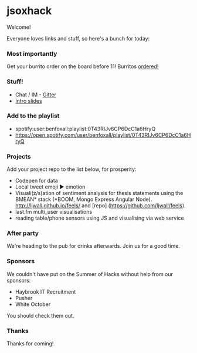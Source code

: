 # jsoxhack

Welcome! 

Everyone loves links and stuff, so here's a bunch for today:

### Most importantly

Get your burrito order on the board before 11! Burritos [ordered!](burritos.csv)

### Stuff!

* Chat / IM - [Gitter](https://gitter.im/jsoxford/jsoxford.github.com)
* [Intro slides](https://docs.google.com/presentation/d/1-aIsjCeA1duVCODntU2ZzjpYJ03cfPpiXjTRZqnXZq4/)

### Add to the playlist
 * spotify:user:benfoxall:playlist:0T43RIJv6CP6DcC1a6HryQ
 * https://open.spotify.com/user/benfoxall/playlist/0T43RIJv6CP6DcC1a6HryQ

### Projects

Add your project repo to the list below, for prosperity:

* Codepen for data
* Local tweet emoji ▶ emotion
* Visuali(z/s)ation of sentiment analysis for thesis statements using the BMEAN* stack (*BOOM, Mongo Express Angular Node). http://ljwall.github.io/feels/  and [repo] (https://github.com/ljwall/feels).
* last.fm multi_user visualisations
* reading table/phone sensors using JS and visualising via web service

### After party

We're heading to the pub for drinks afterwards. Join us for a good time.

### Sponsors

We couldn't have put on the Summer of Hacks without help from our sponsors:

* Haybrook IT Recruitment
* Pusher
* White October

You should check them out.

### Thanks

Thanks for coming! 
